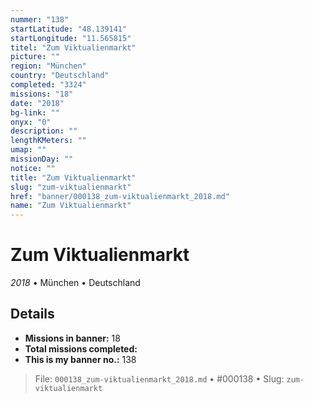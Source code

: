 ```yaml
---
nummer: "138"
startLatitude: "48.139141"
startLongitude: "11.565815"
titel: "Zum Viktualienmarkt"
picture: ""
region: "München"
country: "Deutschland"
completed: "3324"
missions: "18"
date: "2018"
bg-link: ""
onyx: "0"
description: ""
lengthKMeters: ""
umap: ""
missionDay: ""
notice: ""
title: "Zum Viktualienmarkt"
slug: "zum-viktualienmarkt"
href: "banner/000138_zum-viktualienmarkt_2018.md"
name: "Zum Viktualienmarkt"
---
```

# Zum Viktualienmarkt

*2018* • München • Deutschland





## Details

- **Missions in banner:** 18
- **Total missions completed:** 
- **This is my banner no.:** 138






> File: `000138_zum-viktualienmarkt_2018.md` • #000138 • Slug: `zum-viktualienmarkt`
